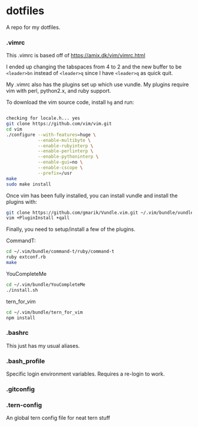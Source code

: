 # dotfiles
A repo for my dotfiles.

### .vimrc
This .vimrc is based off of https://amix.dk/vim/vimrc.html

I ended up changing the tabspaces from 4 to 2 and the new buffer to be `<leader>bn` instead of `<leader>q` since I have `<leader>q` as quick quit.

My .vimrc also has the plugins set up which use vundle. My plugins require vim with perl, python2.x, and ruby support.

To download the vim source code, install `hg` and run:

```bash

checking for locale.h... yes
git clone https://github.com/vim/vim.git
cd vim
./configure --with-features=huge \
            --enable-multibyte \
            --enable-rubyinterp \
            --enable-perlinterp \
            --enable-pythoninterp \
            --enable-gui=no \
            --enable-cscope \
            --prefix=/usr
make 
sudo make install
```

Once vim has been fully installed, you can install vundle and install the plugins with:

```bash
git clone https://github.com/gmarik/Vundle.vim.git ~/.vim/bundle/vundle && \
vim +PluginInstall +qall
```

Finally, you need to setup/install a few of the plugins.

CommandT:

```bash
cd ~/.vim/bundle/command-t/ruby/command-t
ruby extconf.rb
make
```

YouCompleteMe

```bash
cd ~/.vim/bundle/YouCompleteMe
./install.sh
```

tern_for_vim

```bash
cd ~/.vim/bundle/tern_for_vim
npm install
```

### .bashrc
This just has my usual aliases.

### .bash_profile
Specific login environment variables. Requires a re-login to work.


### .gitconfig


### .tern-config
An global tern config file for neat tern stuff
